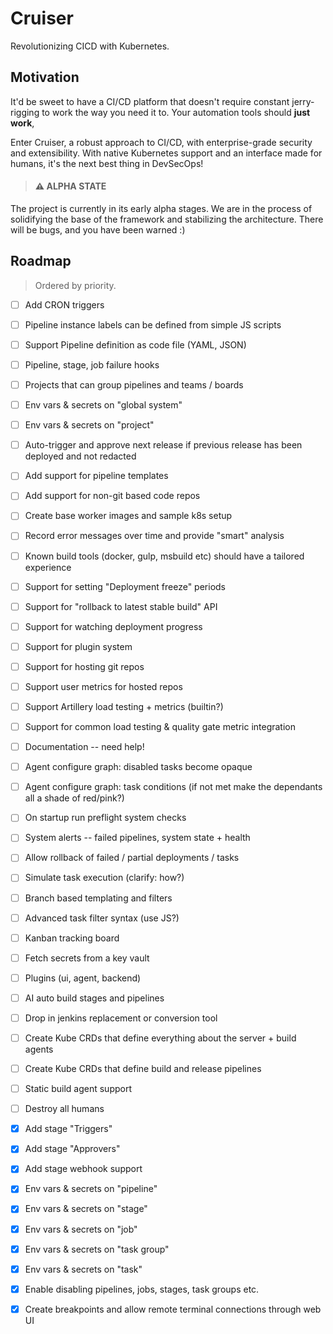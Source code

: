 # Cruiser
Revolutionizing CICD with Kubernetes.

## Motivation

It'd be sweet to have a CI/CD platform that doesn't require constant jerry-rigging to work
the way you need it to. Your automation tools should **just work**,

Enter Cruiser, a robust approach to CI/CD, with enterprise-grade
security and extensibility. With native Kubernetes support and an interface made
for humans, it's the next best thing in DevSecOps!

> #### ⚠️ ALPHA STATE

The project is currently in its early alpha stages. We are in the process of
solidifying the base of the framework and stabilizing the architecture. There will be bugs, 
and you have been warned :)


## Roadmap
> Ordered by priority.
- [ ] Add CRON triggers
- [ ] Pipeline instance labels can be defined from simple JS scripts
- [ ] Support Pipeline definition as code file (YAML, JSON)
- [ ] Pipeline, stage, job failure hooks
- [ ] Projects that can group pipelines and teams / boards
- [ ] Env vars & secrets on "global system"
- [ ] Env vars & secrets on "project"
- [ ] Auto-trigger and approve next release if previous release has been deployed and not redacted
- [ ] Add support for pipeline templates
- [ ] Add support for non-git based code repos
- [ ] Create base worker images and sample k8s setup
- [ ] Record error messages over time and provide "smart" analysis
- [ ] Known build tools (docker, gulp, msbuild etc) should have a tailored experience
- [ ] Support for setting "Deployment freeze" periods
- [ ] Support for "rollback to latest stable build" API
- [ ] Support for watching deployment progress
- [ ] Support for plugin system
- [ ] Support for hosting git repos
- [ ] Support user metrics for hosted repos
- [ ] Support Artillery load testing + metrics (builtin?)
- [ ] Support for common load testing & quality gate metric integration
- [ ] Documentation -- need help!
- [ ] Agent configure graph: disabled tasks become opaque
- [ ] Agent configure graph: task conditions (if not met make the dependants all a shade of red/pink?)
- [ ] On startup run preflight system checks
- [ ] System alerts -- failed pipelines, system state + health
- [ ] Allow rollback of failed / partial deployments / tasks
- [ ] Simulate task execution (clarify: how?)
- [ ] Branch based templating and filters 
- [ ] Advanced task filter syntax (use JS?)
- [ ] Kanban tracking board
- [ ] Fetch secrets from a key vault
- [ ] Plugins (ui, agent, backend)
- [ ] AI auto build stages and pipelines
- [ ] Drop in jenkins replacement or conversion tool
- [ ] Create Kube CRDs that define everything about the server + build agents
- [ ] Create Kube CRDs that define build and release pipelines
- [ ] Static build agent support
- [ ] Destroy all humans
- [X] Add stage "Triggers"
- [X] Add stage "Approvers"
- [X] Add stage webhook support
- [X] Env vars & secrets on "pipeline"
- [X] Env vars & secrets on "stage"
- [X] Env vars & secrets on "job"
- [X] Env vars & secrets on "task group"
- [X] Env vars & secrets on "task"
- [X] Enable disabling pipelines, jobs, stages, task groups etc.
- [X] Create breakpoints and allow remote terminal connections through web UI




